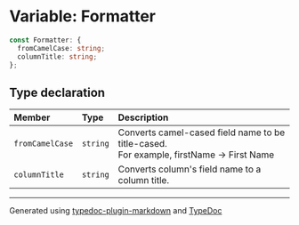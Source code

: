 # Variable: Formatter

```ts
const Formatter: {
  fromCamelCase: string;
  columnTitle: string;
};
```

## Type declaration

| Member | Type | Description |
| :------ | :------ | :------ |
| `fromCamelCase` | `string` | Converts camel-cased field name to be title-cased.<br />For example, firstName -> First Name |
| `columnTitle` | `string` | Converts column's field name to a column title. |

***

Generated using [typedoc-plugin-markdown](https://www.npmjs.com/package/typedoc-plugin-markdown) and [TypeDoc](https://typedoc.org/)
